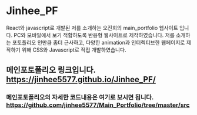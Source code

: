 # Jinhee_PF
React와 javascript로 개발된 저를 소개하는 오진희의 main_portfolio 웹사이트 입니다.
PC와 모바일에서 보기 적합하도록 반응형 웹사이트로 제작하였습니다.
저를 소개하는 포토폴리오 인만큼 좀더 근사하고, 다양한 animation과 인터렉티브한 웹페이지로 
제작하기 위해 CSS와 Javascript로 직접 개발하였습니다. 

## 메인포토폴리오 링크입니다. https://jinhee5577.github.io/Jinhee_PF/
### 메인포토폴리오의 자세한 코드내용은 여기로 보시면 됩니다. https://github.com/jinhee5577/Main_Portfolio/tree/master/src
